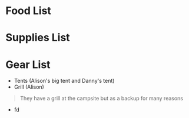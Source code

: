 # Food List

# Supplies List

# Gear List

- Tents (Alison's big tent and Danny's tent)
- Grill (Alison)
> They have a grill at the campsite but as a backup for many reasons
- fd
